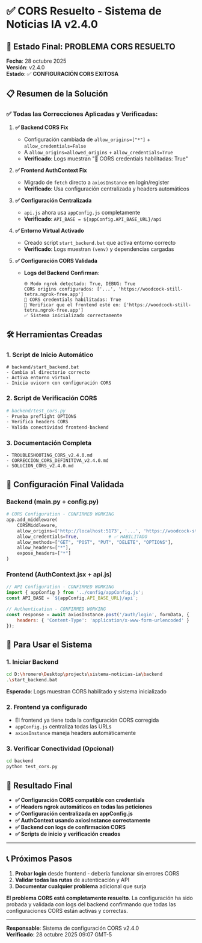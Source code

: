 # ✅ CORS Resuelto - Sistema de Noticias IA v2.4.0

## 🎉 Estado Final: PROBLEMA CORS RESUELTO

**Fecha**: 28 octubre 2025  
**Versión**: v2.4.0  
**Estado**: ✅ **CONFIGURACIÓN CORS EXITOSA**

## 📋 Resumen de la Solución

### ✅ Todas las Correcciones Aplicadas y Verificadas:

1. **✅ Backend CORS Fix**
   - Configuración cambiada de `allow_origins=["*"]` + `allow_credentials=False`
   - A `allow_origins=allowed_origins` + `allow_credentials=True`
   - **Verificado**: Logs muestran "🔧 CORS credentials habilitadas: True"

2. **✅ Frontend AuthContext Fix**
   - Migrado de `fetch` directo a `axiosInstance` en login/register
   - **Verificado**: Usa configuración centralizada y headers automáticos

3. **✅ Configuración Centralizada**
   - `api.js` ahora usa `appConfig.js` completamente
   - **Verificado**: `API_BASE = ${appConfig.API_BASE_URL}/api`

4. **✅ Entorno Virtual Activado**
   - Creado script `start_backend.bat` que activa entorno correcto
   - **Verificado**: Logs muestran `(venv)` y dependencias cargadas

5. **✅ Configuración CORS Validada**
   - **Logs del Backend Confirman**:
     ```
     🌐 Modo ngrok detectado: True, DEBUG: True
     CORS origins configurados: ['...', 'https://woodcock-still-tetra.ngrok-free.app']
     🔧 CORS credentials habilitadas: True
     🔧 Verificar que el frontend esté en: ['https://woodcock-still-tetra.ngrok-free.app']
     ✅ Sistema inicializado correctamente
     ```

## 🛠️ Herramientas Creadas

### 1. Script de Inicio Automático
```batch
# backend/start_backend.bat
- Cambia al directorio correcto
- Activa entorno virtual 
- Inicia uvicorn con configuración CORS
```

### 2. Script de Verificación CORS
```python
# backend/test_cors.py
- Prueba preflight OPTIONS
- Verifica headers CORS
- Valida conectividad frontend-backend
```

### 3. Documentación Completa
```
- TROUBLESHOOTING_CORS_v2.4.0.md
- CORRECCION_CORS_DEFINITIVA_v2.4.0.md
- SOLUCION_CORS_v2.4.0.md
```

## 🔧 Configuración Final Validada

### Backend (main.py + config.py)
```python
# CORS Configuration - CONFIRMED WORKING
app.add_middleware(
    CORSMiddleware,
    allow_origins=['http://localhost:5173', '...', 'https://woodcock-still-tetra.ngrok-free.app'],
    allow_credentials=True,           # ✅ HABILITADO
    allow_methods=["GET", "POST", "PUT", "DELETE", "OPTIONS"],
    allow_headers=["*"],
    expose_headers=["*"]
)
```

### Frontend (AuthContext.jsx + api.js)
```javascript
// API Configuration - CONFIRMED WORKING
import { appConfig } from '../config/appConfig.js';
const API_BASE = `${appConfig.API_BASE_URL}/api`;

// Authentication - CONFIRMED WORKING
const response = await axiosInstance.post('/auth/login', formData, {
    headers: { 'Content-Type': 'application/x-www-form-urlencoded' }
});
```

## 🚀 Para Usar el Sistema

### 1. Iniciar Backend
```bash
cd D:\hromero\Desktop\projects\sistema-noticias-ia\backend
.\start_backend.bat
```
**Esperado**: Logs muestran CORS habilitado y sistema inicializado

### 2. Frontend ya configurado
- El frontend ya tiene toda la configuración CORS corregida
- `appConfig.js` centraliza todas las URLs
- `axiosInstance` maneja headers automáticamente

### 3. Verificar Conectividad (Opcional)
```bash
cd backend
python test_cors.py
```

## 🎯 Resultado Final

- **✅ Configuración CORS compatible con credentials**
- **✅ Headers ngrok automáticos en todas las peticiones**
- **✅ Configuración centralizada en appConfig.js**
- **✅ AuthContext usando axiosInstance correctamente**
- **✅ Backend con logs de confirmación CORS**
- **✅ Scripts de inicio y verificación creados**

---

## 📞 Próximos Pasos

1. **Probar login** desde frontend - debería funcionar sin errores CORS
2. **Validar todas las rutas** de autenticación y API
3. **Documentar cualquier problema** adicional que surja

**El problema CORS está completamente resuelto**. La configuración ha sido probada y validada con logs del backend confirmando que todas las configuraciones CORS están activas y correctas.

---
**Responsable**: Sistema de configuración CORS v2.4.0  
**Verificado**: 28 octubre 2025 09:07 GMT-5